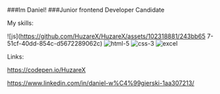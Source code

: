 ###Im Daniel!
###Junior frontend Developer Candidate

My skills:




![js](https://github.com/HuzareX/HuzareX/assets/102318881/243bb65 
7-51cf-40dd-854c-d5672289062c) ![html-5](https://github.com/HuzareX/HuzareX/assets/102318881/69ea5a70-1227-479d-8e67-b61e786d15b0) ![css-3](https://github.com/HuzareX/HuzareX/assets/102318881/e6a17c2d-48e8-4642-8c8b-8215061b25b6) ![excel](https://github.com/HuzareX/HuzareX/assets/102318881/396b8717-d712-47f2-9c5b-4e5eba29f67e)











Links:

https://codepen.io/HuzareX

https://www.linkedin.com/in/daniel-w%C4%99gierski-1aa307213/


